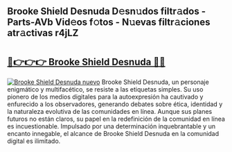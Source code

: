 ## Brooke Shield Desnuda D𝚎sn𝚞dos filtr𝚊dos - Parts-AVb Vid𝚎os f𝚘tos - N𝚞evas filtr𝚊ciones atr𝚊ctivas r4jLZ

# <h2><a href="http://mb4rjq.tromn.icu/?c=Brooke+Shield+Desnuda">🔗👉👉👉 Brooke Shield Desnuda 🔗🔗</a></h2>

[![Brooke Shield Desnuda nuevo](https://i.imgur.com/pEAQMta.gif)](http://mb4rjq.tromn.icu/?c=Brooke+Shield+Desnuda)
Brooke Shield Desnuda, un personaje enigmático y multifacético, se resiste a las etiquetas simples. Su uso pionero de los medios digitales para la autoexpresión ha cautivado y enfurecido a los observadores, generando debates sobre ética, identidad y la naturaleza evolutiva de las comunidades en línea. Aunque sus planes futuros no están claros, su papel en la redefinición de la comunidad en línea es incuestionable. Impulsado por una determinación inquebrantable y un encanto innegable, el alcance de Brooke Shield Desnuda en la comunidad digital es ilimitado.
